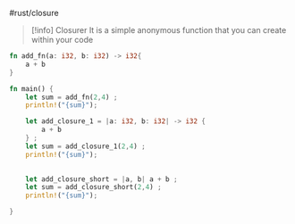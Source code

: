 #rust/closure

>[!info] Closurer
>It is a simple anonymous function that you can create within your code


```rust
fn add_fn(a: i32, b: i32) -> i32{
	a + b
}

fn main() {
	let sum = add_fn(2,4) ;
	println!("{sum}");

	let add_closure_1 = |a: i32, b: i32| -> i32 {
		a + b
	} ;
	let sum = add_closure_1(2,4) ;
	println!("{sum}");

  
	let add_closure_short = |a, b| a + b ;
	let sum = add_closure_short(2,4) ;
	println!("{sum}");

}
```



